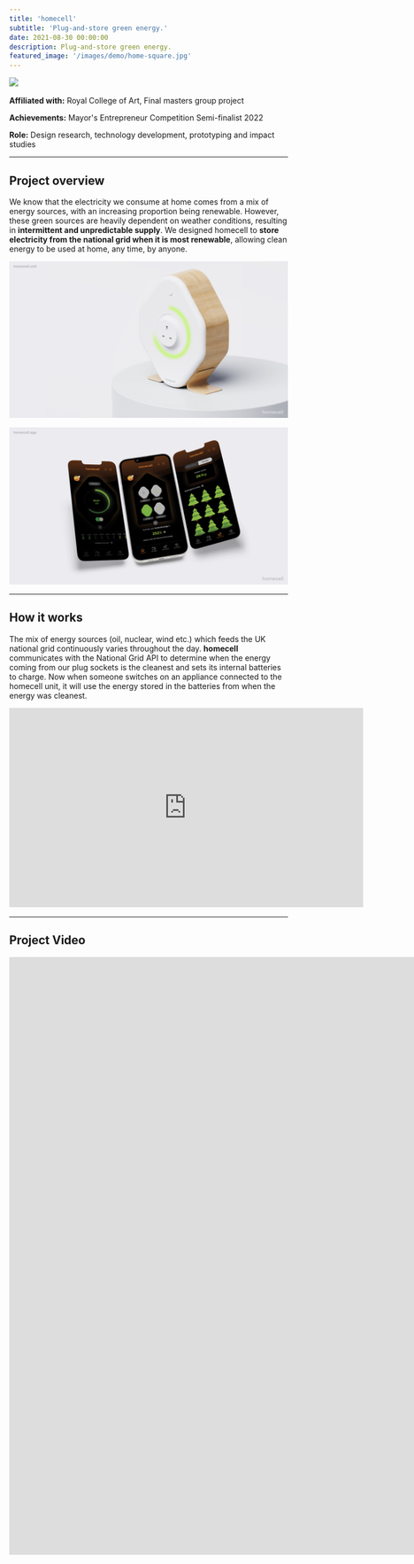 ```yaml
---
title: 'homecell'
subtitle: 'Plug-and-store green energy.'
date: 2021-08-30 00:00:00
description: Plug-and-store green energy.
featured_image: '/images/demo/home-square.jpg'
---
```


![](/images/homecell/header.png)

**Affiliated with:** Royal College of Art, Final masters group project

**Achievements:** Mayor's Entrepreneur Competition Semi-finalist 2022

**Role:** Design research, technology development, prototyping and impact studies

---

## Project overview

We know that the electricity we consume at home comes from a mix of energy sources, with an increasing proportion being renewable. However, these green sources are heavily dependent on weather conditions, resulting in **intermittent and unpredictable supply**.  We designed homecell to **store electricity from the national grid when it is most renewable**, allowing clean energy to be used at home, any time, by anyone. 

![](\images\homecell\oursolution1.png)

![](\images\homecell\oursolution2.png)

---

## How it works

The mix of energy sources (oil, nuclear, wind etc.) which feeds the UK national grid continuously varies throughout the day. **homecell** communicates with the National Grid API to determine when the energy coming from our plug sockets is the cleanest and sets its internal batteries to charge. Now when someone switches on an appliance connected to the homecell unit, it will use the energy stored in the batteries from when the energy was cleanest. 

<iframe src="https://player.vimeo.com/video/667792371?h=5138a4c24a" width="640" height="360" frameborder="0" allow="autoplay; fullscreen; picture-in-picture" allowfullscreen></iframe>

---


## Project Video

<iframe src="https://player.vimeo.com/video/667672194?h=d897637e9b&amp;badge=0&amp;autopause=0&amp;player_id=0&amp;app_id=58479" width="1920" height="1080" frameborder="0" allow="autoplay; fullscreen; picture-in-picture" allowfullscreen title="homecell: plug-and-store green energy"></iframe>